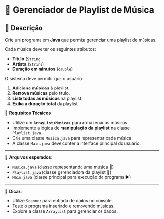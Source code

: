 # 🎵 Gerenciador de Playlist de Música

## 📌 Descrição

Crie um programa em **Java** que permita gerenciar uma playlist de músicas.

Cada música deve ter os seguintes atributos:
- **Título** (`String`)
- **Artista** (`String`)
- **Duração em minutos** (`double`)

O sistema deve permitir que o usuário:
1. **Adicione músicas** à playlist.
2. **Remova músicas** pelo título.
3. **Liste todas as músicas** na playlist.
4. **Exiba a duração total** da playlist

📌 **Requisitos Técnicos**
- Utilize um **`ArrayList<Musica>`** para armazenar as músicas.
- Implemente a lógica de **manipulação da playlist** na classe `Playlist.java`.
- Crie uma classe `Musica.java` para representar cada música.
- A classe `Main.java` deve conter a interface principal do usuário.

---
📂 **Arquivos esperados**:
- `Musica.java` (classe representando uma música 🎵)
- `Playlist.java` (classe gerenciadora da playlist 📂)
- `Main.java` (classe principal para execução do programa ▶️)

---
📌 **Dicas**:
- Utilize `Scanner` para entrada de dados no console.
- Teste o programa inserindo e removendo músicas.
- Explore a classe `ArrayList` para gerenciar os dados.
